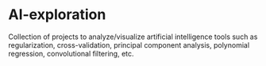 # AI-exploration
Collection of projects to analyze/visualize artificial intelligence tools such as regularization, cross-validation, principal component analysis, polynomial regression, convolutional filtering, etc.
